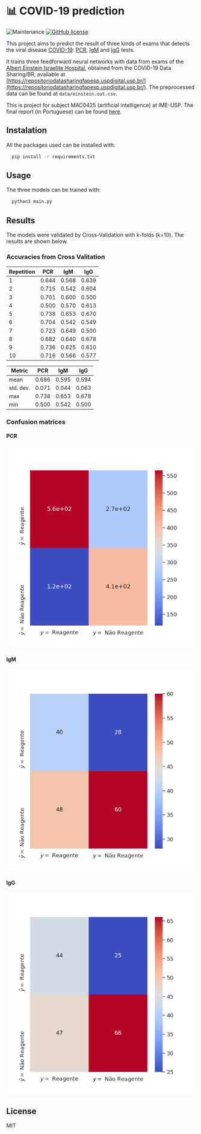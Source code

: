 # :bar_chart: COVID-19 prediction
![Maintenance](https://img.shields.io/maintenance/no/2020)
[![GitHub license](https://img.shields.io/github/license/Naereen/StrapDown.js.svg)](https://github.com/Naereen/StrapDown.js/blob/master/LICENSE)


This project aims to predict the result of three kinds of exams that detects the viral disease [COVID-19](https://pt.wikipedia.org/wiki/COVID-19): [PCR](https://en.wikipedia.org/wiki/Polymerase_chain_reaction), [IgM](https://en.wikipedia.org/wiki/Immunoglobulin_M) and [IgG](https://en.wikipedia.org/wiki/Immunoglobulin_G) tests. 

It trains three feedforward neural networks with data from exams of the [Albert Einstein Israelite Hospital](https://en.wikipedia.org/wiki/Albert_Einstein_Israelite_Hospital), obtained from the COVID-19 Data Sharing/BR, available at [https://repositoriodatasharingfapesp.uspdigital.usp.br/](https://repositoriodatasharingfapesp.uspdigital.usp.br/). The preprocessed data can be found at `data/einstein.out.csv`.

This is project for subject MAC0425 (artificial intelligence) at IME-USP. The final report (in Portuguese) can be found [here](doc/report.pdf).

## Instalation

All the packages used can be installed with:

```bash
  pip install -r requirements.txt
```

## Usage
The three models can be trained with:

```bash
  python3 main.py
```

## Results
The models were validated by Cross-Validation with k-folds (k=10). The results are shown below.

### Accuracies from Cross Valitation
Repetition | PCR | IgM | IgG
----|-------|-------|------
 1  | 0.644 | 0.568 | 0.639
 2  | 0.715 | 0.542 | 0.604 
 3  | 0.701 | 0.600 | 0.500 
 4  | 0.500 | 0.570 | 0.613 
 5  | 0.738 | 0.653 | 0.670 
 6  | 0.704 | 0.542 | 0.549 
 7  | 0.723 | 0.649 | 0.500 
 8  | 0.682 | 0.640 | 0.678 
 9  | 0.736 | 0.625 | 0.610 
 10 | 0.716 | 0.566 | 0.577

Metric    | PCR   | IgM   | IgG
----------|-------|-------|------
mean      | 0.686 | 0.595 | 0.594 
std. dev. | 0.071 | 0.044 | 0.063
max       | 0.738 | 0.653 | 0.678 
min       | 0.500 | 0.542 | 0.500

### Confusion matrices

#### PCR
![](img/pcr-plot.png)  
#### IgM
![](img/igm-plot.png)
#### IgG
![](img/igg-plot.png)  

## License
MIT

